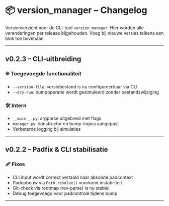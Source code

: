 # 📦 version_manager – Changelog

Versieoverzicht voor de CLI-tool `version_manager`. Hier worden alle veranderingen per release bijgehouden. Voeg bij nieuwe versies telkens een blok toe bovenaan.

---

## v0.2.3 – CLI-uitbreiding

### ✳️ Toegevoegde functionaliteit
- `--version-file`: versiebestand is nu configureerbaar via CLI
- `--dry-run`: bumpoperatie wordt gesimuleerd zonder bestandswijziging

### 🛠️ Intern
- `__main__.py`: argparse uitgebreid met flags
- `manager.py`: constructor en bump-logica aangepast
- Verbeterde logging bij simulaties

---

## v0.2.2 – Padfix & CLI stabilisatie

### 🩹 Fixes
- CLI input wordt correct vertaald naar absolute padcontext
- Padopbouw via `Path.resolve()` voorkomt instabiliteit
- Git-check via rootmap (rev-parse) is nu stabiel
- Debug toegevoegd voor padcontrole tijdens bump

---